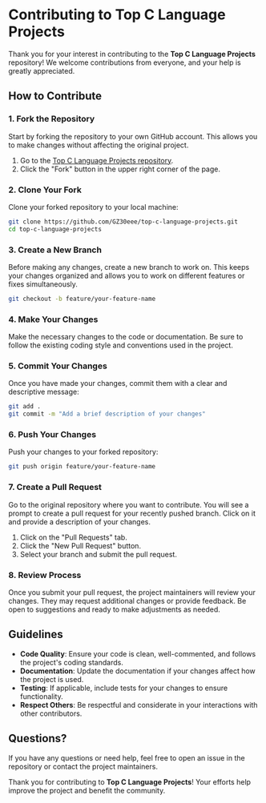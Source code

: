 # Contributing to Top C Language Projects

Thank you for your interest in contributing to the **Top C Language Projects** repository! We welcome contributions from everyone, and your help is greatly appreciated.

## How to Contribute

### 1. Fork the Repository

Start by forking the repository to your own GitHub account. This allows you to make changes without affecting the original project.

1. Go to the [Top C Language Projects repository](https://github.com/GZ30eee/top-c-language-projects).
2. Click the "Fork" button in the upper right corner of the page.

### 2. Clone Your Fork

Clone your forked repository to your local machine:

```bash
git clone https://github.com/GZ30eee/top-c-language-projects.git
cd top-c-language-projects
```

### 3. Create a New Branch

Before making any changes, create a new branch to work on. This keeps your changes organized and allows you to work on different features or fixes simultaneously.

```bash
git checkout -b feature/your-feature-name
```

### 4. Make Your Changes

Make the necessary changes to the code or documentation. Be sure to follow the existing coding style and conventions used in the project.

### 5. Commit Your Changes

Once you have made your changes, commit them with a clear and descriptive message:

```bash
git add .
git commit -m "Add a brief description of your changes"
```

### 6. Push Your Changes

Push your changes to your forked repository:

```bash
git push origin feature/your-feature-name
```

### 7. Create a Pull Request

Go to the original repository where you want to contribute. You will see a prompt to create a pull request for your recently pushed branch. Click on it and provide a description of your changes.

1. Click on the "Pull Requests" tab.
2. Click the "New Pull Request" button.
3. Select your branch and submit the pull request.

### 8. Review Process

Once you submit your pull request, the project maintainers will review your changes. They may request additional changes or provide feedback. Be open to suggestions and ready to make adjustments as needed.

## Guidelines

- **Code Quality**: Ensure your code is clean, well-commented, and follows the project's coding standards.
- **Documentation**: Update the documentation if your changes affect how the project is used.
- **Testing**: If applicable, include tests for your changes to ensure functionality.
- **Respect Others**: Be respectful and considerate in your interactions with other contributors.

## Questions?

If you have any questions or need help, feel free to open an issue in the repository or contact the project maintainers.

Thank you for contributing to **Top C Language Projects**! Your efforts help improve the project and benefit the community.

